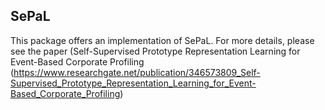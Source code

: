 ## SePaL

This package offers an implementation of SePaL. For more details, please see the paper (Self-Supervised Prototype Representation Learning for Event-Based Corporate Profiling (https://www.researchgate.net/publication/346573809_Self-Supervised_Prototype_Representation_Learning_for_Event-Based_Corporate_Profiling)
